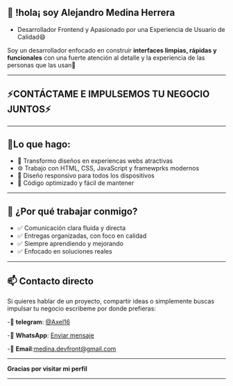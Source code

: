 ##  👋 !hola¡ soy Alejandro Medina Herrera
- Desarrollador Frontend y Apasionado por una Experiencia de Usuario de Calidad😄

Soy un desarrollador enfocado en construir **interfaces limpias, rápidas y funcionales**
con una fuerte atención al detalle y la experiencia de las personas que las usan🔭

--- --- --- --- --- --- --- --- --- --- --- --- --- --- --- --- --- --- --- --- ---

## ⚡CONTÁCTAME E IMPULSEMOS TU NEGOCIO JUNTOS⚡

 --- --- --- --- --- --- --- --- --- --- --- --- --- --- --- --- --- --- --- --- ---
 
 ## 🚀Lo que hago:
- 🎨 Transformo diseños en experiencas webs atractivas
- ⚙ Trabajo con HTML, CSS, JavaScript y framewprks modernos
- 📱 Diseño responsivo para todos los dispositivos
- 🧠 Código optimizado y fácil de mantener
  
--- --- --- --- --- --- --- --- --- --- --- --- --- ------ --- --- 

## 💼 ¿Por qué trabajar conmigo?
- ✅ Comunicación clara fluida y directa
- ✅ Entregas organizadas, con foco en calidad
- ✅ Siempre aprendiendo y mejorando 
- ✅ Enfocado en soluciones reales

--- --- --- --- --- --- --- --- --- --- --- --- --- ------ --- --- 

## 📫 Contacto directo
Si quieres hablar de un proyecto, compartir ideas o simplemente buscas impulsar tu negocio escribeme por donde prefieras:

-💬 **telegram**:
[@Axel16](https://t.me/Axel16)

-💬 **WhatsApp**:
[Enviar mensaje](https://wa.me/56788691)

-💬 **Email**:medina.devfront@gmail.com

--- --- --- --- --- --- --- --- --- --- --- --- --- ------ --- --- 

__Gracias por visitar mi perfil__

--- --- --- --- --- --- --- --- --- --- --- --- --- ------ --- --- 



